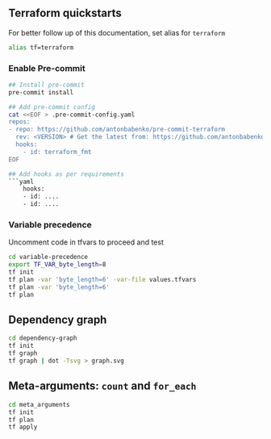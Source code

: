 ## Terraform quickstarts

For better follow up of this documentation, set alias for `terraform`
```bash
alias tf=terraform
```

### Enable Pre-commit

```bash
## Install pre-commit
pre-commit install

## Add pre-commit config
cat <<EOF > .pre-commit-config.yaml
repos:
- repo: https://github.com/antonbabenko/pre-commit-terraform
  rev: <VERSION> # Get the latest from: https://github.com/antonbabenko/pre-commit-terraform/releases
  hooks:
    - id: terraform_fmt
EOF

## Add hooks as per requirements
```yaml
    hooks:
    - id: ....
    - id: ....
```

### Variable precedence

Uncomment code in tfvars to proceed and test

```bash
cd variable-precedence
export TF_VAR_byte_length=8
tf init
tf plan -var 'byte_length=6' -var-file values.tfvars
tf plan -var 'byte_length=6'
tf plan
```

## Dependency graph

```bash
cd dependency-graph
tf init
tf graph
tf graph | dot -Tsvg > graph.svg
```

## Meta-arguments: `count` and `for_each`

```bash
cd meta_arguments
tf init
tf plan
tf apply
```
